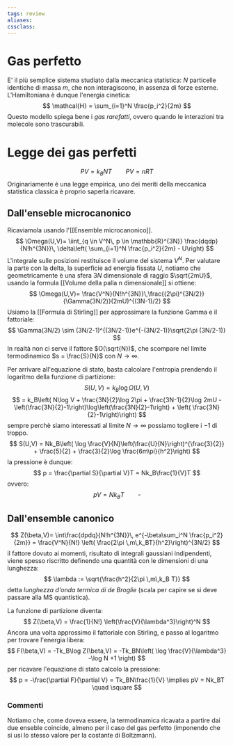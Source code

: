 ```yaml
---
tags: review
aliases:
cssclass:
---
```

 
# Gas perfetto
E' il più semplice sistema studiato dalla meccanica statistica:
$N$ particelle identiche di massa $m$, che non interagiscono, in assenza di forze esterne.
L'Hamiltoniana è dunque l'energia cinetica:
$$
\mathcal{H} = \sum_{i=1}^N \frac{p_i^2}{2m}
$$
Questo modello spiega bene i _gas rarefatti_, ovvero quando le interazioni tra molecole sono trascurabili.

# Legge dei gas perfetti
$$
PV = k_BNT \qquad PV=nRT
$$
Originariamente è una legge empirica, uno dei meriti della meccanica statistica classica è proprio saperla ricavare.

## Dall'enseble microcanonico
Ricaviamola usando l'[[Ensemble microcanonico]].
$$
\Omega(U,V)= \iint_{q \in V^N\, p \in \mathbb{R}^{3N}} \frac{dqdp}{N!h^{3N}}\,  \delta\left( \sum_{i=1}^N \frac{p_i^2}{2m} - U\right) 
$$
L'integrale sulle posizioni restituisce il volume del sistema $V^N$. Per valutare la parte con la delta, la superficie ad energia fissata $U$, notiamo che geometricamente è una sfera $3N$ dimensionale di raggio $\sqrt{2mU}$, usando la formula [[Volume della palla n dimensionale]] si ottiene:
$$
\Omega(U,V)= \frac{V^N}{N!h^{3N}}\,\frac{(2\pi)^{3N/2}}{\Gamma(3N/2)}(2mU)^{(3N-1)/2}
$$
Usiamo la [[Formula di Stirling]] per approssimare la funzione Gamma e il fattoriale:
$$
\Gamma(3N/2) \sim (3N/2-1)^{(3N/2-1)}e^{-(3N/2-1)}\sqrt{2\pi (3N/2-1)}
$$
In realtà non ci serve il fattore $O(\sqrt{N})$, che scompare nel limite termodinamico $s = \frac{S}{N}$ con $N\to\infty$.

Per arrivare all'equazione di stato, basta calcolare l'entropia prendendo il logaritmo della funzione di partizione:
$$
S(U,V)= k_B \log \Omega(U,V)
$$
$$
= k_B\left( N\log V + \frac{3N}{2}\log 2\pi + \frac{3N-1}{2}\log 2mU -\left(\frac{3N}{2}-1\right)\log\left(\frac{3N}{2}-1\right) + \left( \frac{3N}{2}-1\right)\right)
$$
sempre perchè siamo interessati al limite $N\to\infty$ possiamo togliere i $-1$ di troppo.
$$
S(U,V) = Nk_B\left( \log  \frac{V}{N}\left(\frac{U}{N}\right)^{\frac{3}{2}}   + \frac{5}{2} + \frac{3}{2}\log \frac{6m\pi}{h^2}\right)
$$
la pressione è dunque:
$$
p = \frac{\partial S}{\partial V}T = Nk_B\frac{1}{V}T
$$
ovvero:
$$
pV = Nk_BT \qquad \square
$$
## Dall'ensemble canonico
$$
Z(\beta,V)= \int\frac{dpdq}{N!h^{3N}}\, e^{-\beta\sum_i^N \frac{p_i^2}{2m}} = \frac{V^N}{N!} \left(  \frac{2\pi \,m\,k_BT}{h^2}\right)^{3N/2}
$$
il fattore dovuto ai momenti, risultato di integrali gaussiani indipendenti, viene spesso riscritto definendo una quantità con le dimensioni di una lunghezza:
$$
\lambda := \sqrt{\frac{h^2}{2\pi \,m\,k_B T}}
$$
detta _lunghezza d'onda termica di de Broglie_ (scala per capire se si deve passare alla MS quantistica).

La funzione di partizione diventa:
$$
Z(\beta,V) = \frac{1}{N!} \left(\frac{V}{\lambda^3}\right)^N
$$
Ancora una volta approssimo il fattoriale con Stirling, e passo al logaritmo per trovare l'energia libera:
$$
F(\beta,V) = -Tk_B\log Z(\beta,V) = -Tk_BN\left( \log \frac{V}{\lambda^3} -\log N +1 \right)
$$
per ricavare l'equazione di stato calcolo la pressione:
$$
p = -\frac{\partial F}{\partial V} = Tk_BN\frac{1}{V} \implies pV = Nk_BT \quad \square
$$

### Commenti 
Notiamo che, come doveva essere, la termodinamica ricavata a partire dai due enseble coincide, almeno per il caso del gas perfetto (imponendo che si usi lo stesso valore per la costante di Boltzmann).

